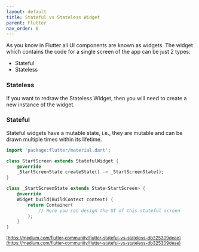```yaml
---
layout: default
title: Stateful vs Stateless Widget
parent: Flutter
nav_order: 6
---
```


As you know in Flutter all UI components are known as widgets.
The widget which contains the code for a single screen of the app can be just 2 types:
- Stateful
- Stateless


### Stateless

If you want to redraw the Stateless Widget, then you will need to create a new instance of the widget.


### Stateful
Stateful widgets have a mutable state, i.e., they are mutable and can be drawn multiple times within its lifetime.

```dart
import 'package:flutter/material.dart';

class StartScreen extends StatefulWidget {
    @override
    _StartScreenState createState() -> _StartScreenState();
}

class _StartScreenState extends State<StartScreen> {
    @override
    Widget build(BuildContext context) {
        return Container(
            // Here you can design the UI of this stateful screen
        );
    }
}
```

<small>[https://medium.com/flutter-community/flutter-stateful-vs-stateless-db325309deae](https://medium.com/flutter-community/flutter-stateful-vs-stateless-db325309deae)</small>

